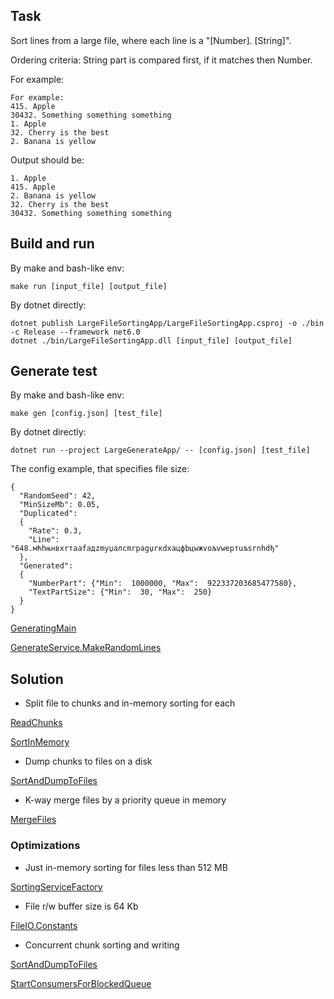 ## Task

Sort lines from a large file, where each line is a "[Number]. [String]".

Ordering criteria: String part is compared first, if it matches then
Number.

For example:
```
For example:
415. Apple
30432. Something something something
1. Apple
32. Cherry is the best
2. Banana is yellow
```

Output should be:
```
1. Apple
415. Apple
2. Banana is yellow
32. Cherry is the best
30432. Something something something
```

## Build and run

By make and bash-like env:
````
make run [input_file] [output_file]
````

By dotnet directly:
````
dotnet publish LargeFileSortingApp/LargeFileSortingApp.csproj -o ./bin -c Release --framework net6.0
dotnet ./bin/LargeFileSortingApp.dll [input_file] [output_file]
````

## Generate test

By make and bash-like env:
````
make gen [config.json] [test_file]
````

By dotnet directly:
```
dotnet run --project LargeGenerateApp/ -- [config.json] [test_file]
````

The config example, that specifies file size:
```
{
  "RandomSeed": 42,
  "MinSizeMb": 0.05,
  "Duplicated":
  { 
    "Rate": 0.3,
    "Line": "648.мћhњнвxrтaafaдzmуџалcmrpаgџrкdхaцфbцwжvољvwepтuљsrnhdђ"
  },
  "Generated": 
  {
    "NumberPart": {"Min":  1000000, "Max":  922337203685477580},
    "TextPartSize": {"Min":  30, "Max":  250}
  }
}
```


[GeneratingMain](https://github.com/vkandoba/large_file_sorting/blob/main/LargeFileSortingApp/LineSortingService/FileChunkLineSortingService.cs#L92)

[GenerateService.MakeRandomLines](https://github.com/vkandoba/large_file_sorting/blob/main/LargeGenerateApp/GenerateService.cs#L45)

## Solution

* Split file to chunks and in-memory sorting for each

[ReadChunks](https://github.com/vkandoba/large_file_sorting/blob/main/LargeFileSortingApp/FileIO/FileChunkLineReader.cs#L26)

[SortInMemory](https://github.com/vkandoba/large_file_sorting/blob/main/LargeFileSortingApp/Utils/EnumerableExtension.cs#L5)

* Dump chunks to files on a disk

[SortAndDumpToFiles](https://github.com/vkandoba/large_file_sorting/blob/main/LargeFileSortingApp/LineSortingService/FileChunkLineSortingService.cs#L57)

* K-way merge files by a priority queue in memory

[MergeFiles](https://github.com/vkandoba/large_file_sorting/blob/main/LargeFileSortingApp/LineSortingService/FileChunkLineSortingService.cs#L92)

### Optimizations

* Just in-memory sorting for files less than 512 MB

[SortingServiceFactory](https://github.com/vkandoba/large_file_sorting/blob/main/LargeFileSortingApp/LineSortingService/LineSortingServiceFactory.cs#L25)

* File r/w buffer size is 64 Kb

[FileIO.Constants](https://github.com/vkandoba/large_file_sorting/blob/main/LargeFileSortingApp/FileIO/Constants.cs#L5)

* Concurrent chunk sorting and writing

[SortAndDumpToFiles](https://github.com/vkandoba/large_file_sorting/blob/main/LargeFileSortingApp/LineSortingService/FileChunkLineSortingService.cs#L46)

[StartConsumersForBlockedQueue](https://github.com/vkandoba/large_file_sorting/blob/main/LargeFileSortingApp/Utils/ConcurrentHelpers.cs#L19)
